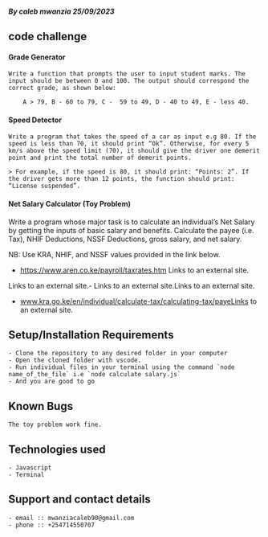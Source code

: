    #### *By caleb mwanzia 25/09/2023*
## code challenge
#### Grade Generator
    Write a function that prompts the user to input student marks. The 
    input should be between 0 and 100. The output should correspond the 
    correct grade, as shown below: 

        A > 79, B - 60 to 79, C -  59 to 49, D - 40 to 49, E - less 40.
#### Speed Detector 
    Write a program that takes the speed of a car as input e.g 80. If the speed is less than 70, it should print “Ok”. Otherwise, for every 5 km/s above the speed limit (70), it should give the driver one demerit point and print the total number of demerit points.

    > For example, if the speed is 80, it should print: “Points: 2”. If the driver gets more than 12 points, the function should print: “License suspended”.

####  Net Salary Calculator (Toy Problem)

Write a program whose major task is to calculate an individual’s Net Salary by getting the inputs of basic salary and benefits. Calculate the payee (i.e. Tax), NHIF Deductions, NSSF Deductions, gross salary, and net salary. 

NB: Use KRA, NHIF, and NSSF values provided in the link below.

- https://www.aren.co.ke/payroll/taxrates.htm Links to an external site.

Links to an external site.-  Links to an external site.Links to an external site.

- www.kra.go.ke/en/individual/calculate-tax/calculating-tax/payeLinks to an external site.




## Setup/Installation Requirements
    - Clone the repository to any desired folder in your computer
    - Open the cloned folder with vscode.
    - Run individual files in your terminal using the command `node name_of_the_file` i.e `node calculate salary.js`
    - And you are good to go
   

## Known Bugs
    The toy problem work fine.

## Technologies used
    - Javascript
    - Terminal

## Support and contact details
    - email :: mwanziacaleb90@gmail.com
    - phone :: +254714550707
